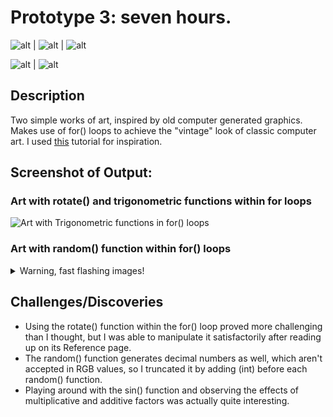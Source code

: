 # Prototype 3: seven hours.

![alt](images/final1.jpg) | ![alt](images/final1.jpg) | ![alt](images/final1.jpg)

![alt](images/final1.jpg) | ![alt](images/final1.jpg)

## Description
Two simple works of art, inspired by old computer generated graphics. Makes use of for() loops to achieve the "vintage" look of classic computer art. I used [this](https://www.youtube.com/watch?v=LaarVR1AOvs) tutorial for inspiration.

## Screenshot of Output:

### Art with rotate() and trigonometric functions within for loops
![Art with Trigonometric functions in for() loops](https://github.com/mike-leo-k/intro-to-im/blob/master/june%202/digital_art_1.png)

### Art with random() function within for() loops

<details>
  <summary>Warning, fast flashing images!</summary>
  
![Art with random() functions in for() loops](https://github.com/mlk525/intro-to-im/blob/master/june%202/digital_art_2.gif)
</details>


## Challenges/Discoveries
* Using the rotate() function within the for() loop proved more challenging than I thought, but I was able to manipulate it satisfactorily after reading up on its Reference page.
* The random() function generates decimal numbers as well, which aren't accepted in RGB values, so I truncated it by adding (int) before each random() function.
* Playing around with the sin() function and observing the effects of multiplicative and additive factors was actually quite interesting.
